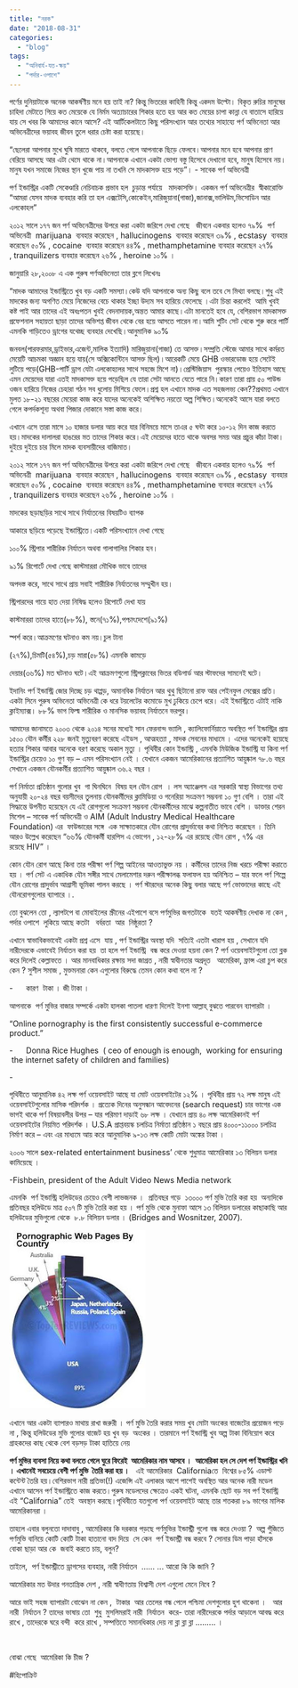 ```yaml
---
title: "নরক"
date: "2018-08-31"
categories: 
  - "blog"
tags: 
  - "অনিবার্য-যত-ক্ষয়"
  - "পর্দার-ওপাশে"
---
```


পর্ণের দুনিয়াটাকে অনেক আকর্ষণীয় মনে হয় তাই না? কিন্তু ভিতরের কাহিনী কিন্তু একদম উল্টো। বিকৃত রুচির মানুষের চাহিদা মেটাতে গিয়ে কত মেয়েকে যে নির্মম অত্যাচারের শিকার হতে হয় আর কত মেয়ের চাপা কান্না যে বাতাসে হারিয়ে যায় সে খবর কি আমাদের কানে আসে? এই আর্টিকেলটাতে কিছু পরিসংখ্যান আর তথ্যের সাহায্যে পর্ণ অভিনেতা আর অভিনেত্রীদের ভয়াবহ জীবন তুলে ধরার চেষ্টা করা হয়েছে।

“ছেলেরা আপনার মুখে ঘুষি মারতে থাকবে, বলতে গেলে আপনাকে ছিড়ে ফেলবে।আপনার মনে হবে আপনার প্রাণ বেরিয়ে আসছে আর এটা থেমে থাকে না।আপনাকে এখানে একটা ভোগ্য বস্তু হিসেবে দেখানো হবে, মানুষ হিসেবে নয়।মানুষ যখন সমাজে নিজের স্থান খুজে পায় না তখনি সে মাদকাসক্ত হয়ে পড়ে”। - সাবেক পর্ণ অভিনেত্রী

পর্ণ ইন্ডাস্ট্রির একটি সেকেণ্ডারি নেচিবাচক প্রভাব হল  চুড়ান্ত পর্যায়ে   মাদকাসক্তি। একজন পর্ণ অভিনেত্রীর  স্বীকারোক্তি “আমরা যেসব মাদক ব্যবহার করি তা হল এক্সটেসি,কোকেইন,মারিজুয়ানা(গাজা),জানাক্স,ভালিউম,ভিসোডিন আর এলকোহল”

২০১২ সালে ১৭৭ জন পর্ণ অভিনেত্রীদের উপরে করা একটা জরিপে দেখা গেছে   জীবনে একবার হলেও ৭৯%  পর্ণ অভিনেত্রী  marijuana  ব্যবহার করেছেন , hallucinogens  ব্যবহার করেছেন ৩৯% , ecstasy  ব্যবহার করেছেন ৫০% , cocaine  ব্যবহার করেছেন ৪৪% , methamphetamine ব্যবহার করেছেন ২৭% , tranquilizers ব্যবহার করেছেন ২৬% , heroine ১০% ।

জানুয়ারি ২৮,২০০৮ এ এক পুরুষ পর্ণঅভিনেতা তার ব্লগে লিখেনঃ

“মাদক আমাদের ইন্ডাস্ট্রিতে খুব বড় একটি সমস্যা।কেউ যদি আপনাকে অন্য কিছু বলে তবে সে মিথ্যা বলছে।শুধু এই মাদকের জন্য অগণিত মেয়ে নিজেদের বেচে থাকার ইচ্ছা উদ্যম সব হারিয়ে ফেলেছে ।এটা চিন্তা করলেই  আমি খুবই কষ্ট পাই আর তাদের এই অধঃপতন খুবই বেদনাদায়ক,অন্তত আমার কাছে।এটা মানতেই হবে যে, বেশিরভাগ মাদকাসক্ত প্রফেশনাল সহায়তা ছাড়া তাদের অভিশপ্ত জীবন থেকে বের হয়ে আসতে পারেন না।আমি শুটিং সেট থেকে শুরু করে পার্টি এমনকি গাড়িতেও ড্রাগের যথেচ্ছ ব্যবহার দেখেছি।আনুমানিক ৯০%

জনবল(পারফরমার,ড্রাইভার,এজেন্ট,মালিক ইত্যাদি) মারিজুয়ানা(গাজা) তে আসক্ত।সম্প্রতি স্টেজে আমার সাথে কর্মরত মেয়েটি আচমকা অজ্ঞান হয়ে যায়(সে অক্সিকোন্টিনে আসক্ত ছিল)।আরেকটি মেয়ে GHB ওভারডোজ হয়ে সেটেই লুটিয়ে পড়ে(GHB-পার্টি ড্রাগ যেটা এলকোহলের সাথে সহজে মিশে না)।প্রেস্টিজিয়াস  পুরস্কার পেয়েও ইতিহাস আছে এমন মেয়েদের যারা এতই মাদকাসক্ত হয়ে পড়েছিল যে তারা সেটা আনতে যেতে পারে নি।কারণ তারা প্রায় ৫০ পাউন্ড ওজন হারিয়ে নিজের চেহারা গঠন সব ধুলোয় মিশিয়ে ফেলে।প্রশ্ন হল এখানে মাদক এত সহজলভ্য কেন??প্রথমত এখানে মুলত ১৮-২১ বছরের মেয়েরা কাজ করে যাদের অনেকেই অশিক্ষিত নয়তো অল্প শিক্ষিত।অনেকেই আসে যারা বলতে গেলে কপর্দকশূন্য অথবা পিজার দোকানে সস্তা কাজ করে।

এখানে এসে তারা মাসে ১০ হাজার ডলার আয় করে যার বিনিময়ে মাসে তাএর ৫ ঘন্টা করে ১০-১২ দিন কাজ করতে হয়।মাদকের দালালরা হাঙরের মত তাদের শিকার করে।এই মেয়েদের হাতে থাকে অবসর সময় আর প্রচুর কাঁচা টাকা।দুইয়ে দুইয়ে চার মিলে মাদক ব্যবসায়ীদের বাজিমাত।

২০১২ সালে ১৭৭ জন পর্ণ অভিনেত্রীদের উপরে করা একটা জরিপে দেখা গেছে   জীবনে একবার হলেও ৭৯%  পর্ণ অভিনেত্রী  marijuana  ব্যবহার করেছেন , hallucinogens  ব্যবহার করেছেন ৩৯% , ecstasy  ব্যবহার করেছেন ৫০% , cocaine  ব্যবহার করেছেন ৪৪% , methamphetamine ব্যবহার করেছেন ২৭% , tranquilizers ব্যবহার করেছেন ২৬% , heroine ১০% ।

মাদকের ছড়াছড়ির সাথে সাথে নির্যাতনের বিষয়টিও ব্যাপক

আকারে ছড়িয়ে পড়েছে ইন্ডাস্ট্রিতে।একটি পরিসংখ্যানে দেখা গেছে

১০০% স্ট্রিপার শারীরিক নির্যাতন অথবা গালাগালির শিকার হন।

৯১% রিপোর্টে দেখা গেছে কাস্টমাররা মৌখিক ভাবে তাদের

অপদস্ত করে, সাথে সাথে প্রায় সবাই শারীরিক নির্যাতনের সম্মুখীন হয়।

স্ট্রিপারদের গায়ে হাত দেয়া নিষিদ্ধ হলেও রিপোর্টে দেখা যায়

কাস্টমাররা তাদের হাতে(৮৮%), স্তনে(৭১%),পশ্চাৎদেশে(৯১%)

স্পর্শ করে।আক্রমণের ঘটনাও কম নয়।চুল টানা

(২৭%),চিমটি(৫৪%),চড় মারা(৫৮%) এমনকি কামড়ে

দেয়ার(৩৬%) মত ঘটনাও ঘটে।এই আক্রমণগুলো স্ট্রিপক্লাবের ভিতর বডিগার্ড আর স্টাফদের সামনেই ঘটে।

ইদানিং পর্ণ ইন্ডাস্ট্রি জোর দিচ্ছে চড় থাপ্পড়, অমানবিক নির্যাতন আর থুথু ছিটানো রাফ আর পেইনফুল সেক্সের প্রতি। একটা সিনে পুরুষ অভিনেতা অভিনেত্রী কে ধরে টয়লেটের কমোডে মুখ ঢুকিয়ে চেপে ধরে। এই ইন্ডাস্ট্রিতে এটাই নাকি ক্লাইম্যাক্স। ৮৮% ভাগ ফিল্ম শারীরিক ও মানসিক ভয়াবহ নির্যাতনে ভরপুর।

আমাদের জানামতে ২০০৩ থেকে ২০১৪ সনের মধ্যেই সান ফেরনান্দ ভ্যালি , ক্যালিফোর্নিয়াতে অবস্থিত পর্ণ ইন্ডাস্ট্রির প্রায় ১৫০০ যৌন কর্মীর ২২৮ জনই মৃত্যুবরণ করেছে এইডস , আত্মহত্যা , মাদক সেবনের মাধ্যমে । এদের অনেকেই হয়েছে হত্যার শিকার আবার অনেকে বরণ করেছে অকাল মৃত্যু । পৃথিবীর কোন ইন্ডাস্ট্রি , এমনকি মিউজিক ইন্ডাস্ট্রি যা কিনা পর্ণ ইন্ডাস্ট্রির চেয়েও ১০ গুণ বড় – এমন পরিসংখ্যান নেই । যেখানে একজন আমেরিকানের প্রত্যাশিত আয়ুষ্কাল ৭৮.৬ বছর সেখানে একজন যৌনকর্মীর প্রত্যাশিত আয়ুষ্কাল ৩৬.২ বছর ।

পর্ণ নির্মাতা প্রতিষ্ঠান গুলোর খুব  গা ঘিনঘিনে  বিষয় হল যৌন রোগ  । লস অ্যাঞ্জেলস এর সরকারি স্বাস্থ্য বিভাগের তথ্য অনুযায়ী ২০-২৪ বছর বয়সীদের তুলনায় যৌনকর্মীদের ক্লামিডিয়া ও গনেরিয়া সংক্রমণ সম্ভবনা ১০ গুণ বেশি । তারা এই সিদ্ধান্তে উপনীত হয়েছেন যে এই রোগগুলো সংক্রমণ সম্ভবনা যৌনকর্মীদের মাঝে কল্পনাতীত ভাবে বেশি । ডাক্তার শেরন মিশেল – সাবেক পর্ণ অভিনেত্রী ও AIM (Adult Industry Medical Healthcare Foundation) এর  ফাউন্ডারের সঙ্গে  এক সাক্ষাতকারে যৌন রোগের প্রাদুর্ভাবের কথা নিশ্চিত করেছেন । তিনি আরও উল্লেখ করেছেন “৬৬% যৌনকর্মী হারপিস এ ভোগেন , ১২-২৮% এর রয়েছে যৌন রোগ , ৭% এর রয়েছে HIV” ।

কোন যৌন রোগ আছে কিনা তার পরীক্ষা পর্ণ শিল্প আইনের আওতাভুক্ত নয় । কর্মীদের তাদের নিজ খরচে পরীক্ষা করাতে হয় । পর্ণ সেট এ একাধিক যৌন সঙ্গীর সাথে মেলামেশার দরুন পরীক্ষালব্ধ ফলাফল হয় অনিশ্চিত – যার ফলে পর্ণ শিল্পে যৌন রোগের প্রাদুর্ভাব আগ্রাসী ভূমিকা পালন করছে । পর্ণ স্টারদের অনেক কিছু বলার আছে পর্ণ ভোক্তাদের কাছে এই যৌনরোগগুলোর ব্যাপারে ।.

তো বুঝলেন তো , ল্যাপটপে বা মোবাইলের স্ক্রীনের এইপাশে বসে পর্ণমুভির জগতটাকে  যতই আকর্ষণীয় দেখাক না কেন , পর্দার ওপাশে  লুকিয়ে আছে কতটা   বর্বরতা  আর  নিষ্ঠুরতা ?

এখানে স্বাভাবিকভাবেই একটা প্রশ্ন এসে  যায় , পর্ণ ইন্ডাস্ট্রির অবস্থা যদি  সত্যিই এতটা খারাপ হয় , সেখানে যদি নারীদেরকে এভাবেই নির্যাতন করা হয়  তা হলে পর্ণ ইন্ডাস্ট্রি  বন্ধ করে দেওয়া হয়না কেন ? পর্ণ ওয়েবসাইটগুলো তো ব্লক করে দিলেই কেল্লাফতে । আর মানবাধিকার রক্ষায় সদা জাগ্রত , নারী স্বাধীনতার অগ্রদূত   আমেরিকা, ফ্রান্স এরা চুপ করে কেন ? সুশীল সমাজ , মুক্তমনারা কেন এগুলোর বিরুদ্ধে তেমন কোন কথা বলে না ?

\-      কারণ  টাকা । জী টাকা ।

আপনাকে  পর্ণ মুভির বাজার সম্পর্কে একটা হালকা পাতলা ধারণা দিলেই ইনশা আল্লাহ্‌ বুঝতে পারবেন ব্যাপারটা ।

“Online pornography is the first consistently successful e-commerce product.”

\-      Donna Rice Hughes  ( ceo of enough is enough,  working for ensuring  the internet safety of children and families)

\-

পৃথিবীতে আনুমানিক ৪২ লক্ষ পর্ণ ওয়েবসাইট আছে যা মোট ওয়েবসাইটের ১২% । পৃথিবীর প্রায় ৭২ লক্ষ মানুষ এই ওয়েবসাইটগুলোর মাসিক পরিদর্শক । প্রত্যেক দিনের অনুসন্ধান আবেদনের (search request) চার ভাগের এক ভাগই থাকে পর্ণ বিষয়াবলীর উপর – যার পরিমাণ দাড়াই ৬৮ লক্ষ । যেখানে প্রায় ৪০ লক্ষ আমেরিকানই পর্ণ ওয়েবসাইটের নিয়মিত পরিদর্শক । U.S.A প্রাপ্তবয়স্ক চলচিত্র নির্মাতা প্রতিষ্ঠান ১ বছরে প্রায় ৪০০০-১১০০০ চলচিত্র নির্মাণ করে – এবং এর মাধ্যমে আয় করে আনুমানিক ৯-১৩ লক্ষ কোটি মোটা অঙ্কের টাকা ।

২০০৬ সালে sex-related entertainment business’ থেকে শুধুমাত্র আমেরিকার ১৩ বিলিয়ন ডলার কামিয়েছে ।

\-Fishbein, president of the Adult Video News Media network

এমনকি  পর্ণ ইন্ডাস্ট্রি হলিউডের চেয়েও বেশী লাভজনক ।  প্রতিবছর গড়ে  ১৩০০০ পর্ণ মুভি তৈরি করা হয়  অন্যদিকে প্রতিবছর হলিউডে মাত্র ৫০৭ টি মুভি তৈরি করা হয় । পর্ণ মুভি থেকে মুনাফা আসে ১৩ বিলিয়ন ডলারের কাছাকাছি আর হলিউডের মুভিগুলো থেকে  ৮.৮ বিলিয়ন ডলার । (Bridges and Wosnitzer, 2007).

[![](images/12041846_973712872667177_1261195553_n.jpg)](http://2.bp.blogspot.com/-BnMcIbwWY5c/Vf7TBmXrWiI/AAAAAAAAAKQ/IrIre-4sdu4/s1600/12041846_973712872667177_1261195553_n.jpg)

এখানে আর একটা ব্যাপারও মাথায় রাখা জরুরী । পর্ণ মুভি তৈরি করার সময় খুব মোটা অংকের বাজেটের প্রয়োজন পড়ে না , কিন্তু হলিউডের মুভি গুলোর বাজেট হয় খুব বড়  অংকের । তারমানে পর্ণ ইন্ডাস্ট্রি খুব অল্প টাকা বিনিয়োগ করে গ্রাহকদের কাছ থেকে বেশ বড়সড় টাকা হাতিয়ে নেয়

**পর্ণ মুভির ব্যবসা নিয়ে কথা বলতে গেলে ঘুরে ফিরেই  আমেরিকার নাম আসবে ।  আমেরিকা হল সে দেশ পর্ণ ইন্ডাস্ট্রির খনি । এখানেই সবচেয়ে বেশী পর্ণ মুভি  তৈরি করা হয় ।**   এই আমেরিকার  Californiaতে  বিশ্বের ৮৫% এডাল্ট কন্টেন্ট তৈরি হয়।বেশিরভাগ নারী প্রতিভা(!) এজেন্সি এই এলাকার আশে পাশেই অবস্থিত আর অনেক নারী মডেল এখানে আসেন পর্ণ ইন্ডাস্ট্রিতে কাজ করতে।পুরুষ মডেলদের ক্ষেত্রেও একই ঘটনা, এমনকি ছোট বড় সব পর্ণ ইন্ডাস্ট্রি এই “California” তেই  অবস্থান করছে।পৃথিবীতে যতগুলো পর্ণ ওয়েবসাইট আছে তার শতকরা ৮৯ ভাগের মালিক আমেরিকানরা ।

তাহলে এবার বলুনতো দাদাবাবু , আমেরিকার কি দরকার পড়ছে পর্ণমুভির ইন্ডাস্ট্রী গুলো বন্ধ করে দেওয়া ?  অল্প পুঁজিতে পর্ণমুভি বানিয়ে কোটি কোটি টাকা হাতানো বাদ দিয়ে  সে কেন  পর্ণ ইন্ডাস্ট্রী বন্ধ করবে ? সোনার ডিম পাড়া হাঁসকে  বোকা ছাড়া আর কে  জবাই করতে চায়, বলুন?

তাইলে,  পর্ণ ইন্ডাস্ট্রীতে ড্রাগসের ব্যবহার, নারী নির্যাতন  ...... ... আরো কি কি জানি ?

আমেরিকার মত উদার গনতান্ত্রিক দেশ , নারী স্বাধীণতায় বিশ্বাসী দেশ এগুলো মেনে নিবে ?

আরে ভাই সহজ ব্যাপারটা বোঝেন না কেন ,  টাকার  আর তেলের গন্ধ পেলে পশ্চিমা দেশগুলোর হুশ থাকেনা ।   আর নারী  নির্যাতন ? তাদের ভাষায় তো  শুধু  মুসলিমরাই নারী  নির্যাতন  করে- তারা নারীদেরকে পর্দার আড়ালে আবদ্ধ করে রাখে , তাদেরকে ঘরে বন্দী  করে রাখে , সম্পত্তিতে সমানধিকার দেয় না ব্লা ব্লা ব্লা ......... ।

 

বোঝা গেছে  আমেরিকা কি চীজ ?

#হিপোক্রিট
